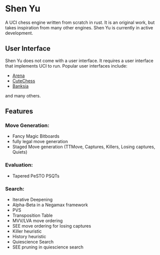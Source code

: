 # Shen Yu
A UCI chess engine written from scratch in rust. It is an original work, but takes inspiration from many other engines.
Shen Yu is currently in active development.

## User Interface
Shen Yu does not come with a user interface. It requires a user interface that implements UCI to run. Popular user interfaces include:

- [Arena](http://www.playwitharena.de/)
- [CuteChess](https://cutechess.com/)
- [Banksia](https://banksiagui.com/)

and many others. 

## Features
### Move Generation:
  - Fancy Magic Bitboards
  - fully legal move generation
  - Staged Move generation (TTMove, Captures, Killers, Losing captures, Quiets)
### Evaluation:
  - Tapered PeSTO PSQTs
### Search:
  - Iterative Deepening
  - Alpha-Beta in a Negamax framework
  - PVS
  - Transposition Table
  - MVV/LVA move ordering
  - SEE move ordering for losing captures
  - Killer heuristic
  - History heuristic
  - Quiescience Search
  - SEE pruning in quiescience search
